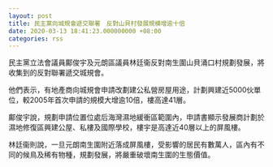 ```yaml
---
layout: post
title: 民主黨向城規會遞交聯署　反對山貝村發展規模增逾十倍
date: 2020-03-13 18:41:23.000000000 +08:00
categories: rss
---
```


民主黨立法會議員鄺俊宇及元朗區議員林廷衞反對南生圍山貝涌口村規劃發展，將收集到的反對聯署遞交城規會。

他們表示，有地產商向城規會申請改劃建公私營房屋用途，計劃興建近5000伙單位，較2005年首次申請的規模大增逾10倍，樓高達41層。

鄺俊宇說，規劃申請位置位處后海灣濕地緩衝區範圍內，申請書顯示發展商計劃於濕地修復區興建公屋、私樓及國際學校，樓宇是高達近40層以上的屏風樓。

林廷衞則說，一旦元朗南生圍附近落成屏風樓，受影響的居民有數萬人，區內有不同的候鳥及稀有物種，規劃發展，將嚴重破壞南生圍的生態價值。
